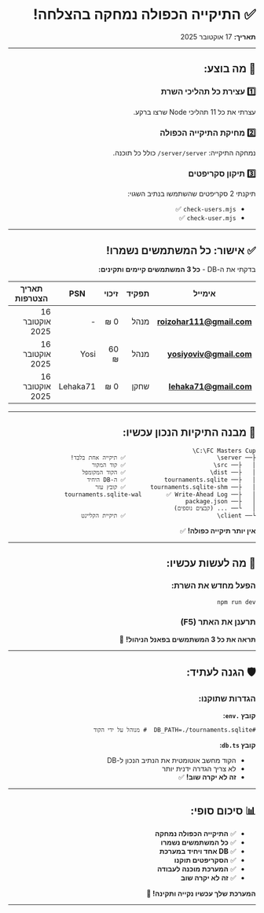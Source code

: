 <div dir="rtl" style="text-align: right;">

# ✅ התיקייה הכפולה נמחקה בהצלחה!

**תאריך:** 17 אוקטובר 2025

---

## 🎉 מה בוצע:

### 1️⃣ עצירת כל תהליכי השרת
עצרתי את כל 11 תהליכי Node שרצו ברקע.

### 2️⃣ מחיקת התיקייה הכפולה
נמחקה התיקייה: `server/server/` כולל כל תוכנה.

### 3️⃣ תיקון סקריפטים
תיקנתי 2 סקריפטים שהשתמשו בנתיב השגוי:
- `check-users.mjs` ✅
- `check-user.mjs` ✅

---

## ✅ אישור: כל המשתמשים נשמרו!

בדקתי את ה-DB - **כל 3 המשתמשים קיימים ותקינים:**

| אימייל | תפקיד | זיכוי | PSN | תאריך הצטרפות |
|--------|-------|-------|-----|---------------|
| **roizohar111@gmail.com** | מנהל | 0 ₪ | - | 16 אוקטובר 2025 |
| **yosiyoviv@gmail.com** | מנהל | 60 ₪ | Yosi | 16 אוקטובר 2025 |
| **lehaka71@gmail.com** | שחקן | 0 ₪ | Lehaka71 | 16 אוקטובר 2025 |

---

## 📂 מבנה התיקיות הנכון עכשיו:

```
C:\FC Masters Cup\
├── server\                          ✅ תיקייה אחת בלבד!
│   ├── src\                         ✅ קוד המקור
│   ├── dist\                        ✅ הקוד המקומפל
│   ├── tournaments.sqlite           ✅ ה-DB היחיד
│   ├── tournaments.sqlite-shm       ✅ קובץ עזר
│   ├── tournaments.sqlite-wal       ✅ Write-Ahead Log
│   ├── package.json
│   └── ... (קבצים נוספים)
└── client\                          ✅ תיקיית הקליינט
```

**אין יותר תיקייה כפולה!** ✅

---

## 🚀 מה לעשות עכשיו:

### הפעל מחדש את השרת:
```powershell
npm run dev
```

### תרענן את האתר (F5)

**תראה את כל 3 המשתמשים בפאנל הניהול!** 🎉

---

## 🛡️ הגנה לעתיד:

### הגדרות שתוקנו:

**קובץ `.env`:**
```env
#DB_PATH=./tournaments.sqlite  # מנוהל על ידי הקוד
```

**קובץ `db.ts`:**
- הקוד מחשב אוטומטית את הנתיב הנכון ל-DB
- לא צריך הגדרה ידנית יותר
- **זה לא יקרה שוב!** ✅

---

## 📊 סיכום סופי:

- ✅ **התיקייה הכפולה נמחקה**
- ✅ **כל המשתמשים נשמרו**
- ✅ **DB אחד ויחיד במערכת**
- ✅ **הסקריפטים תוקנו**
- ✅ **המערכת מוכנה לעבודה**
- ✅ **זה לא יקרה שוב**

**המערכת שלך עכשיו נקייה ותקינה! 🎯**

---

</div>


